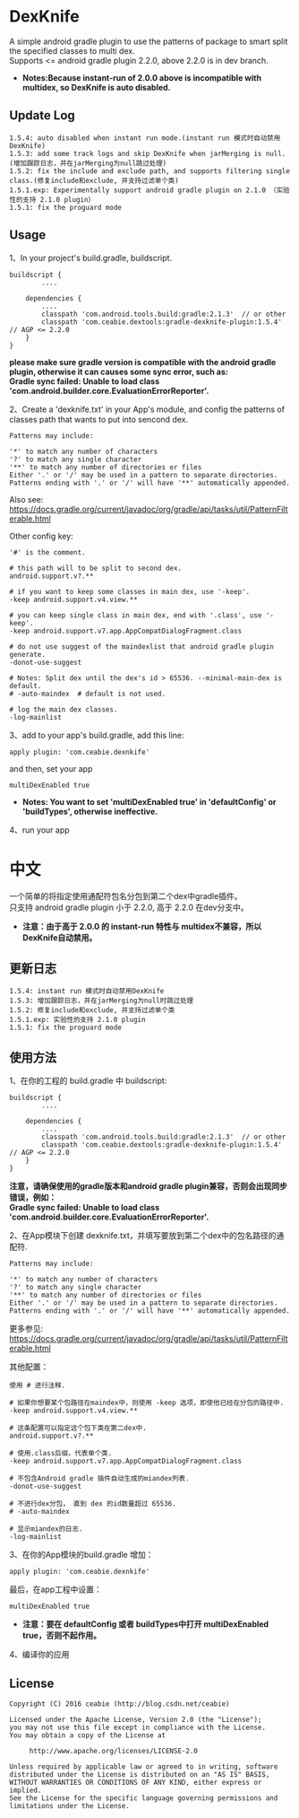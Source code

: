 # DexKnife

A simple android gradle plugin to use the patterns of package to smart split the specified classes to multi dex.<br />
Supports <= android gradle plugin 2.2.0, above 2.2.0 is in dev branch.

- **Notes:Because instant-run of 2.0.0 above is incompatible with multidex, so DexKnife is auto disabled.**

Update Log
----------
    1.5.4: auto disabled when instant run mode.(instant run 模式时自动禁用DexKnife)
    1.5.3: add some track logs and skip DexKnife when jarMerging is null.(增加跟踪日志，并在jarMerging为null跳过处理)
    1.5.2: fix the include and exclude path, and supports filtering single class.(修复include和exclude, 并支持过滤单个类)
    1.5.1.exp: Experimentally support android gradle plugin on 2.1.0 （实验性的支持 2.1.0 plugin）
    1.5.1: fix the proguard mode

Usage
--------

1、In your project's build.gradle, buildscript.

    buildscript {
            ....

        dependencies {
            ....
            classpath 'com.android.tools.build:gradle:2.1.3'  // or other
            classpath 'com.ceabie.dextools:gradle-dexknife-plugin:1.5.4' // AGP <= 2.2.0
        }
    }

**please make sure gradle version is compatible with the android gradle plugin, otherwise it can causes some sync error, such as:<br />
Gradle sync failed: Unable to load class 'com.android.builder.core.EvaluationErrorReporter'.**

2、Create a 'dexknife.txt' in your App's module, and config the patterns of classes path that wants to put into sencond dex.

    Patterns may include:

    '*' to match any number of characters
    '?' to match any single character
    '**' to match any number of directories or files
    Either '.' or '/' may be used in a pattern to separate directories.
    Patterns ending with '.' or '/' will have '**' automatically appended.

Also see: https://docs.gradle.org/current/javadoc/org/gradle/api/tasks/util/PatternFilterable.html

Other config key:

    '#' is the comment.

    # this path will to be split to second dex.
    android.support.v?.**

    # if you want to keep some classes in main dex, use '-keep'.
    -keep android.support.v4.view.**

    # you can keep single class in main dex, end with '.class', use '-keep'.
    -keep android.support.v7.app.AppCompatDialogFragment.class

    # do not use suggest of the maindexlist that android gradle plugin generate.
    -donot-use-suggest

    # Notes: Split dex until the dex's id > 65536. --minimal-main-dex is default.
    # -auto-maindex  # default is not used.

    # log the main dex classes.
    -log-mainlist

3、add to your app's build.gradle, add this line:

    apply plugin: 'com.ceabie.dexnkife'

and then, set your app

    multiDexEnabled true

   - **Notes: You want to set 'multiDexEnabled true' in 'defaultConfig' or 'buildTypes', otherwise ineffective.**

4、run your app

# 中文

一个简单的将指定使用通配符包名分包到第二个dex中gradle插件。<br />
只支持 android gradle plugin 小于 2.2.0, 高于 2.2.0 在dev分支中。

- **注意：由于高于 2.0.0 的 instant-run 特性与 multidex不兼容，所以DexKnife自动禁用。**

更新日志
--------
    1.5.4: instant run 模式时自动禁用DexKnife
    1.5.3: 增加跟踪日志，并在jarMerging为null时跳过处理
    1.5.2: 修复include和exclude, 并支持过滤单个类
    1.5.1.exp: 实验性的支持 2.1.0 plugin
    1.5.1: fix the proguard mode

使用方法
--------

1、在你的工程的 build.gradle 中 buildscript:

    buildscript {
            ....

        dependencies {
            ....
            classpath 'com.android.tools.build:gradle:2.1.3'  // or other
            classpath 'com.ceabie.dextools:gradle-dexknife-plugin:1.5.4' // AGP <= 2.2.0
        }
    }

 **注意，请确保使用的gradle版本和android gradle plugin兼容，否则会出现同步错误，例如：<br />
      Gradle sync failed: Unable to load class 'com.android.builder.core.EvaluationErrorReporter'.**

2、在App模块下创建 dexknife.txt，并填写要放到第二个dex中的包名路径的通配符.

    Patterns may include:

    '*' to match any number of characters
    '?' to match any single character
    '**' to match any number of directories or files
    Either '.' or '/' may be used in a pattern to separate directories.
    Patterns ending with '.' or '/' will have '**' automatically appended.

更多参见: https://docs.gradle.org/current/javadoc/org/gradle/api/tasks/util/PatternFilterable.html

其他配置：

    使用 # 进行注释.

    # 如果你想要某个包路径在maindex中，则使用 -keep 选项，即使他已经在分包的路径中.
    -keep android.support.v4.view.**

    # 这条配置可以指定这个包下类在第二dex中.
    android.support.v?.**

    # 使用.class后缀，代表单个类.
    -keep android.support.v7.app.AppCompatDialogFragment.class

    # 不包含Android gradle 插件自动生成的miandex列表.
    -donot-use-suggest

    # 不进行dex分包， 直到 dex 的id数量超过 65536.
    # -auto-maindex

    # 显示miandex的日志.
    -log-mainlist


3、在你的App模块的build.gradle 增加：

    apply plugin: 'com.ceabie.dexnkife'

最后，在app工程中设置：

    multiDexEnabled true

   - **注意：要在 defaultConfig 或者 buildTypes中打开 multiDexEnabled true，否则不起作用。**

4、编译你的应用

## License

```
Copyright (C) 2016 ceabie (http://blog.csdn.net/ceabie)

Licensed under the Apache License, Version 2.0 (the "License");
you may not use this file except in compliance with the License.
You may obtain a copy of the License at

     http://www.apache.org/licenses/LICENSE-2.0

Unless required by applicable law or agreed to in writing, software
distributed under the License is distributed on an "AS IS" BASIS,
WITHOUT WARRANTIES OR CONDITIONS OF ANY KIND, either express or implied.
See the License for the specific language governing permissions and
limitations under the License.
```
